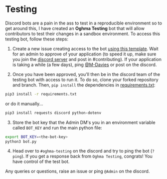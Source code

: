 # Testing

Discord bots are a pain in the ass to test in a reproducible environment so to get around this, I have created an **Oghma Testing** bot that will allow contributors to test their changes in a sandbox environment. To access this testing bot, follow these steps:

1. Create a new issue creating access to the bot [using this template](https://github.com/M-Davies/oghma/issues/new?assignees=&labels=Access+Request&template=request-to-access-the-testing-bot.md&title=). Wait for an admin to approve of your application (to speed it up, make sure you join the [discord server](https://discord.gg/8YZ2NZ5) and post in #contributing). If your application is taking a while (a few days), ping [@M-Davies](https://github.com/M-Davies) or post on the discord.

2. Once you have been approved, you'll then be in the discord team of the testing bot with access to run it. To do so, clone your forked repository and branch. Then, `pip install` the dependencies in [requirements.txt](./requirements.txt):

```bash
pip3 install -r requirements.txt
```
or do it manually...
```bash
pip3 install requests discord python-dotenv
```

3. Store the bot key that the Admin DM's you in an environment variable called `BOT_KEY` and run the main python file:

```bash
export BOT_KEY=<the-bot-key>
python3 bot.py
```

4. Head over to `#oghma-testing` on the discord and try to ping the bot (`?ping`). If you get a response back from `Oghma Testing`, congrats! You have control of the test bot.

Any queries or questions, raise an issue or ping `@Admin` on the discord.

